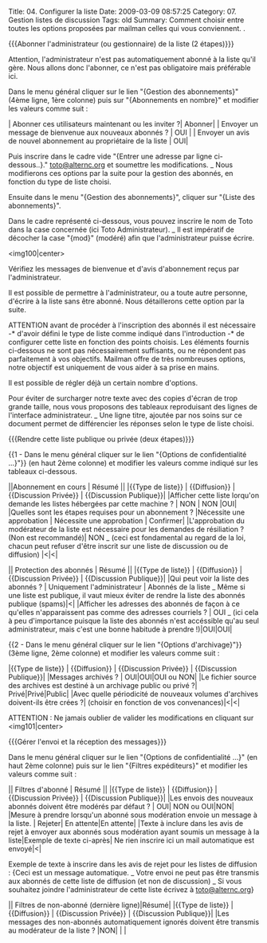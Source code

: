 Title: 04. Configurer la liste 
Date: 2009-03-09 08:57:25
Category: 07. Gestion listes de discussion
Tags: old
Summary: Comment choisir entre toutes les options proposées par mailman celles qui vous conviennent. . 

{{{Abonner l'administrateur (ou gestionnaire) de la liste (2 étapes)}}}

Attention, l'administrateur n'est pas automatiquement abonné à la liste qu'il gère. Nous allons donc l'abonner, ce n'est pas obligatoire mais préférable ici.

Dans le menu général cliquer sur le lien "{Gestion des abonnements}" (4ème ligne, 1ère colonne) puis sur "{Abonnements en nombre}" et modifier les valeurs comme suit :

| Abonner ces utilisateurs maintenant ou les inviter ?| Abonner|
| Envoyer un message de bienvenue aux nouveaux abonnés ? | OUI |
| Envoyer un avis de nouvel abonnement au propriétaire de la liste | OUI|

Puis inscrire dans le cadre  vide "{Entrer une adresse par ligne ci-dessous..}."
toto@alternc.org et soumettre les modifications.
_ Nous modifierons ces options par la suite pour la gestion des abonnés, en fonction du type de liste choisi.

Ensuite dans le menu "{Gestion des abonnements}", cliquer sur "{Liste des abonnements}".

Dans le cadre représenté ci-dessous, vous pouvez inscrire le nom de Toto dans la case concernée (ici Toto Administrateur).
_ Il est impératif de décocher la case "{mod}" (modéré) afin que l'administrateur puisse écrire.

<img100|center>

Vérifiez les messages de bienvenue et d'avis d'abonnement reçus par l'administrateur.

Il est possible de permettre à l'administrateur, ou a toute autre personne, d'écrire à la liste sans être abonné. Nous détaillerons cette option par la suite.

ATTENTION avant de procéder à l'inscription des abonnés il est nécessaire 
-* d'avoir défini le type de liste comme indiqué dans l'introduction
-* de configurer cette liste en fonction des points choisis. Les éléments fournis ci-dessous ne sont pas nécessairement suffisants, ou ne répondent pas parfaitement à vos objectifs. Mailman offre de très nombreuses options, notre objectif est uniquement de vous aider à sa prise en mains.

Il est possible de régler déjà un certain nombre d'options. 

Pour éviter de surcharger notre texte avec des copies d'écran de trop grande taille, nous vous proposons des tableaux reproduisant des lignes de l'interface administrateur. 
_ Une ligne titre, ajoutée par nos soins sur ce document permet de différencier les réponses selon le type de liste choisi.

{{{Rendre cette liste publique ou privée (deux étapes)}}}

{{1 - Dans le menu général cliquer sur le lien "{Options de confidentialité ...}"}} (en haut 2ème colonne) et modifier les valeurs comme indiqué sur les tableaux ci-dessous.

||Abonnement en cours | Résumé ||
|{{Type de liste}} |	{{Diffusion}} |	{{Discussion Privée}} | {{Discussion Publique}}|
|Afficher cette liste lorqu'on demande les listes hébergées par cette machine ? | NON | NON |OUI|
|Quelles sont les étapes requises pour un abonnement ? |Nécessite une approbation | Nécessite une approbation | Confirmer|
|L'approbation du modérateur de la liste est nécessaire pour les demandes de résiliation ? (Non est recommandé)| NON
_ (ceci est fondamental au regard de la loi, chacun peut refuser d'être inscrit sur une liste de discussion ou de diffusion) |<|<|


|| Protection des abonnés | Résumé ||
|{{Type de liste}} |	{{Diffusion}} |	{{Discussion Privée}} | {{Discussion Publique}}|
|Qui peut voir la liste des abonnés ? | Uniquement l'administrateur | Abonnés de la liste
_ Même si une liste est publique, il vaut mieux éviter de rendre la liste des abonnés publique (spams)|<|
|Afficher les adresses des abonnés de façon à ce qu'elles n'apparaissent pas comme des adresses courriels ? | OUI
_ (ici cela à peu d'importance puisque la liste des abonnés n'est accéssible qu'au seul administrateur, mais c'est une bonne habitude à prendre !)|OUI|OUI|

{{2 - Dans le menu général cliquer sur le lien "{Options d'archivage}"}} (3ème ligne, 2ème colonne) et modifier les valeurs comme suit :

|{{Type de liste}} |	{{Diffusion}} |	{{Discussion Privée}} | {{Discussion Publique}}|
|Messages archivés ? | OUI|OUI|OUI ou NON|
|Le fichier source des archives est destiné à un archivage public ou privé ?| Privé|Privé|Public|
|Avec quelle périodicité de nouveaux volumes d'archives doivent-ils être crées ?| (choisir en fonction de vos convenances)|<|<|

ATTENTION : Ne jamais oublier de valider les modifications en cliquant  sur 
<img101|center>

{{{Gérer l'envoi et la réception des messages}}}

Dans le menu général cliquer sur le lien "{Options de confidentialité ...}" (en haut 2ème colonne) puis sur le lien "{Filtres expéditeurs}" et modifier les valeurs comme suit :

|| Filtres d'abonné | Résumé ||
|{{Type de liste}} |	{{Diffusion}} |	{{Discussion Privée}} | {{Discussion Publique}}|
|Les envois des nouveaux abonnés doivent être modérés par défaut ? | OUI| NON ou OUI|NON|
|Mesure à prendre lorsqu'un abonné sous modération envoie un message à la liste. | Rejeter| En attente|En attente|
|Texte à inclure dans les avis de rejet à envoyer aux abonnés sous modération ayant soumis un message à la liste|Exemple de texte ci-après| Ne rien inscrire ici un mail automatique est envoyé|<|

Exemple de texte à inscrire dans les avis de rejet pour les listes de diffusion :
<quote>{Ceci est un message automatique.
_ Votre envoi ne peut pas être transmis aux abonnés de cette liste de diffusion (et non de discussion)
_ Si vous souhaitez joindre l'administrateur de cette liste écrivez à toto@alternc.org}</quote>

|| Filtres de non-abonné (dernière ligne)|Résumé|
|{{Type de liste}} |	{{Diffusion}} |	{{Discussion Privée}} | {{Discussion Publique}}|
|Les messages des non-abonnés automatiquement ignorés doivent être transmis au modérateur de la liste ? |NON| | |


